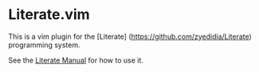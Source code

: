 # Literate.vim

This is a vim plugin for the [Literate] (https://github.com/zyedidia/Literate) programming system.

See the [Literate Manual](http://literate.zbyedidia.webfactional.com/manual.php#vim-plugin) for how to use it.
